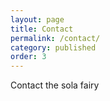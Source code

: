 ```yaml
---
layout: page
title: Contact
permalink: /contact/
category: published
order: 3
---
```


Contact the sola fairy